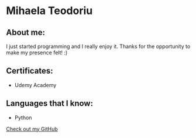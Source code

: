 # Mihaela Teodoriu

## About me:

I just started programming and I really enjoy it. Thanks for the opportunity to make my presence felt! :)

## Certificates:

- Udemy Academy

## Languages that I know:

- Python

[Check out my GitHub](https://github.com/mischha)
